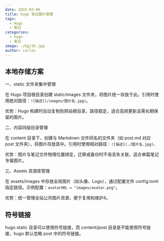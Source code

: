 ```yaml
---
date: 2025-03-06
title: hugo 笔记图片管理
tags:
  - Hugo
  - 笔记
categories:
  - hugo
  - 笔记
image: ./bg/34.jpg
author: carlos
---
```


## 本地存储方案

一、static 文件夹集中管理

在 Hugo 项目根目录创建 static/images 文件夹，将图片统一存放于此。引用时使用绝对路径：`![描述](/images/图片名.jpg)`。

优势：Hugo 构建时自动复制到网站根目录，路径稳定，适合高频更新且需长期保留的图片‌。

二、内容同级目录管理

在 content 目录下，创建与 Markdown 文件同名的文件夹（如 post.md 对应 post 文件夹），将图片存放其中。引用时使用相对路径：`![描述](./图片名.jpg)。`

优势：图片与笔记文件物理位置绑定，迁移或备份时不易丢失关联，适合单篇笔记专属图片‌。

三、Assets 资源库管理

在 assets/images 中存放全局图片（如头像、Logo），通过配置文件 config.toml 指定路径。示例配置：`avatarURL = "images/avatar.png"`。

优势：统一管理全站公共图片资源，便于复用和维护‌4。

## 符号链接

hugo static 目录可以使用符号链接，而 content/post 目录是不能使用符号链接，hugo 默认忽略 post 中的符号链接。
